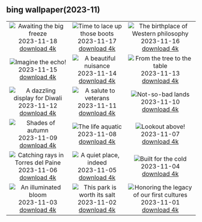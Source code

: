 ## bing wallpaper(2023-11)

|  |  |  |
| :----: | :----: | :----: |
| ![Awaiting the big freeze](https://cn.bing.com/th?id=OHR.MilsePolarBear_EN-US1615028560_UHD.jpg&pid=hp&w=384&h=216&rs=1&c=4) <br/>2023-11-18 [download 4k](https://cn.bing.com/th?id=OHR.MilsePolarBear_EN-US1615028560_UHD.jpg)| ![Time to lace up those boots](https://cn.bing.com/th?id=OHR.BadRiver_EN-US1270508214_UHD.jpg&pid=hp&w=384&h=216&rs=1&c=4) <br/>2023-11-17 [download 4k](https://cn.bing.com/th?id=OHR.BadRiver_EN-US1270508214_UHD.jpg)| ![The birthplace of Western philosophy](https://cn.bing.com/th?id=OHR.AthensAcropolis_EN-US8385195396_UHD.jpg&pid=hp&w=384&h=216&rs=1&c=4) <br/>2023-11-16 [download 4k](https://cn.bing.com/th?id=OHR.AthensAcropolis_EN-US8385195396_UHD.jpg)|
| ![Imagine the echo!](https://cn.bing.com/th?id=OHR.SarekSweden_EN-US8292531624_UHD.jpg&pid=hp&w=384&h=216&rs=1&c=4) <br/>2023-11-15 [download 4k](https://cn.bing.com/th?id=OHR.SarekSweden_EN-US8292531624_UHD.jpg)| ![A beautiful nuisance](https://cn.bing.com/th?id=OHR.RussellLupines_EN-US8017518812_UHD.jpg&pid=hp&w=384&h=216&rs=1&c=4) <br/>2023-11-14 [download 4k](https://cn.bing.com/th?id=OHR.RussellLupines_EN-US8017518812_UHD.jpg)| ![From the tree to the table](https://cn.bing.com/th?id=OHR.OliveOrchard_EN-US7903927729_UHD.jpg&pid=hp&w=384&h=216&rs=1&c=4) <br/>2023-11-13 [download 4k](https://cn.bing.com/th?id=OHR.OliveOrchard_EN-US7903927729_UHD.jpg)|
| ![A dazzling display for Diwali](https://cn.bing.com/th?id=OHR.DiwaliAyodhya_EN-US7782727326_UHD.jpg&pid=hp&w=384&h=216&rs=1&c=4) <br/>2023-11-12 [download 4k](https://cn.bing.com/th?id=OHR.DiwaliAyodhya_EN-US7782727326_UHD.jpg)| ![A salute to veterans](https://cn.bing.com/th?id=OHR.VeteransDayDC_EN-US7666353324_UHD.jpg&pid=hp&w=384&h=216&rs=1&c=4) <br/>2023-11-11 [download 4k](https://cn.bing.com/th?id=OHR.VeteransDayDC_EN-US7666353324_UHD.jpg)| ![Not-so-bad lands](https://cn.bing.com/th?id=OHR.BadlandsSunrise_EN-US7576048436_UHD.jpg&pid=hp&w=384&h=216&rs=1&c=4) <br/>2023-11-10 [download 4k](https://cn.bing.com/th?id=OHR.BadlandsSunrise_EN-US7576048436_UHD.jpg)|
| ![Shades of autumn](https://cn.bing.com/th?id=OHR.NorwayBirch_EN-US7497125692_UHD.jpg&pid=hp&w=384&h=216&rs=1&c=4) <br/>2023-11-09 [download 4k](https://cn.bing.com/th?id=OHR.NorwayBirch_EN-US7497125692_UHD.jpg)| ![The life aquatic](https://cn.bing.com/th?id=OHR.ManateeMama_EN-US7376333243_UHD.jpg&pid=hp&w=384&h=216&rs=1&c=4) <br/>2023-11-08 [download 4k](https://cn.bing.com/th?id=OHR.ManateeMama_EN-US7376333243_UHD.jpg)| ![Lookout above!](https://cn.bing.com/th?id=OHR.KirkilaiTower_EN-US7178436226_UHD.jpg&pid=hp&w=384&h=216&rs=1&c=4) <br/>2023-11-07 [download 4k](https://cn.bing.com/th?id=OHR.KirkilaiTower_EN-US7178436226_UHD.jpg)|
| ![Catching rays in Torres del Paine](https://cn.bing.com/th?id=OHR.LagoPehoe_EN-US6983781896_UHD.jpg&pid=hp&w=384&h=216&rs=1&c=4) <br/>2023-11-06 [download 4k](https://cn.bing.com/th?id=OHR.LagoPehoe_EN-US6983781896_UHD.jpg)| ![A quiet place, indeed](https://cn.bing.com/th?id=OHR.SilencioSpain_EN-US6874925537_UHD.jpg&pid=hp&w=384&h=216&rs=1&c=4) <br/>2023-11-05 [download 4k](https://cn.bing.com/th?id=OHR.SilencioSpain_EN-US6874925537_UHD.jpg)| ![Built for the cold](https://cn.bing.com/th?id=OHR.BisonSnow_EN-US6764351912_UHD.jpg&pid=hp&w=384&h=216&rs=1&c=4) <br/>2023-11-04 [download 4k](https://cn.bing.com/th?id=OHR.BisonSnow_EN-US6764351912_UHD.jpg)|
| ![An illuminated bloom](https://cn.bing.com/th?id=OHR.SeaNettles_EN-US6654060294_UHD.jpg&pid=hp&w=384&h=216&rs=1&c=4) <br/>2023-11-03 [download 4k](https://cn.bing.com/th?id=OHR.SeaNettles_EN-US6654060294_UHD.jpg)| ![This park is worth its salt](https://cn.bing.com/th?id=OHR.DeathValleySalt_EN-US1068737086_UHD.jpg&pid=hp&w=384&h=216&rs=1&c=4) <br/>2023-11-02 [download 4k](https://cn.bing.com/th?id=OHR.DeathValleySalt_EN-US1068737086_UHD.jpg)| ![Honoring the legacy of our first cultures](https://cn.bing.com/th?id=OHR.MummyCaveRuins_EN-US0871963100_UHD.jpg&pid=hp&w=384&h=216&rs=1&c=4) <br/>2023-11-01 [download 4k](https://cn.bing.com/th?id=OHR.MummyCaveRuins_EN-US0871963100_UHD.jpg)|
